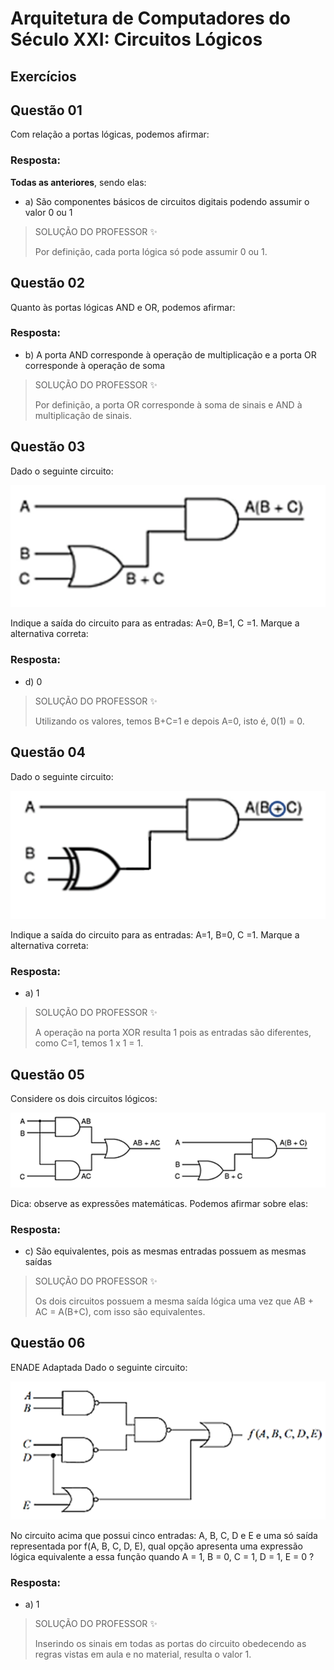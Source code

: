 # Arquitetura de Computadores do Século XXI: Circuitos Lógicos

## Exercícios


## Questão 01 
Com relação a portas lógicas, podemos afirmar:

### Resposta:
**Todas as anteriores**, sendo elas:
- a) São componentes básicos de circuitos digitais podendo assumir o valor 0 ou 1

> SOLUÇÃO DO PROFESSOR ✨
>
> ​Por definição, cada porta lógica só pode assumir 0 ou 1.

## Questão 02 

Quanto às portas lógicas AND e OR, podemos afirmar:

### Resposta:
- b) ​A porta AND corresponde à operação de multiplicação e a porta OR corresponde à operação de soma

> SOLUÇÃO DO PROFESSOR ✨
>
> Por definição, a porta OR corresponde à soma de sinais e AND à multiplicação de sinais.


## Questão 03 

Dado o seguinte circuito:

<img src="./source/circuito-logico-questao-03.png">

​Indique a saída do circuito para as entradas: A=0, B=1, C =1.
​Marque a alternativa correta:

### Resposta:
- d) 0

> SOLUÇÃO DO PROFESSOR ✨
>
> ​Utilizando os valores, temos B+C=1 e depois A=0, isto é, 0(1) = 0.


## Questão 04 
Dado o seguinte circuito:

<img src="./source/circuito-logico-questao-04.png">

​Indique a saída do circuito para as entradas: A=1, B=0, C =1.
​Marque a alternativa correta:

### Resposta:
- a) 1

> SOLUÇÃO DO PROFESSOR ✨
>
> ​A operação na porta XOR resulta 1 pois as entradas são diferentes, como C=1, temos 1 x 1 = 1.


## Questão 05 

Considere os dois circuitos lógicos:

<img src="./source/circuito-logico-questao-05.png">

​Dica: observe as expressões matemáticas.
​Podemos afirmar sobre elas:

### Resposta:
- c) ​São equivalentes, pois as mesmas entradas possuem as mesmas saídas

> SOLUÇÃO DO PROFESSOR ✨
>
> Os dois circuitos possuem a mesma saída lógica uma vez que AB + AC = A(B+C), com isso são equivalentes.


## Questão 06 

​ENADE Adaptada
​Dado o seguinte circuito:

<img src="./source/circuito-logico-questao-06.png">

No circuito acima que possui cinco entradas: A, B, C, D e E e uma só saída representada por f(A, B, C, D, E), qual opção apresenta uma expressão lógica equivalente a essa função quando A = 1, B = 0, C = 1, D = 1, E = 0 ?

### Resposta:
- a) 1

> SOLUÇÃO DO PROFESSOR ✨
>
> ​Inserindo os sinais em todas as portas do circuito obedecendo as regras vistas em aula e no material, resulta o valor 1.